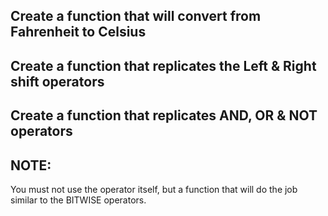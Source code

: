 ## Create a function that will convert from Fahrenheit to Celsius

## Create a function that replicates the Left & Right shift operators

## Create a function that replicates AND, OR & NOT operators


## NOTE: 
 
 You must not use the operator itself, but a function that will do the job similar to the BITWISE operators.
